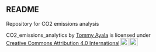 ## README

Repository for CO2 emissions analysis

<p xmlns:cc="http://creativecommons.org/ns#" xmlns:dct="http://purl.org/dc/terms/"><span property="dct:title">CO2_emissions_analytics</span> by <a rel="cc:attributionURL dct:creator" property="cc:attributionName" href="https://www.linkedin.com/in/tommyayala/">Tommy Ayala</a> is licensed under <a href="https://creativecommons.org/licenses/by/4.0/?ref=chooser-v1" target="_blank" rel="license noopener noreferrer" style="display:inline-block;">Creative Commons Attribution 4.0 International<img style="height:22px!important;margin-left:3px;vertical-align:text-bottom;" src="https://mirrors.creativecommons.org/presskit/icons/cc.svg?ref=chooser-v1" alt=""><img style="height:22px!important;margin-left:3px;vertical-align:text-bottom;" src="https://mirrors.creativecommons.org/presskit/icons/by.svg?ref=chooser-v1" alt=""></a></p>